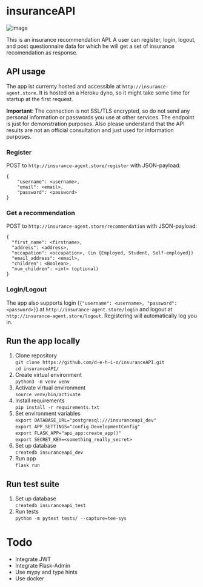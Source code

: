 # insuranceAPI  
![image](assets/contract_picture.jpg)  

This is an insurance recommendation API. A user can register, login, logout, and post questionnaire data for which he will get a set of insurance recomendation as response.
## API usage

The app ist currenty hosted and accessible at ```http://insurance-agent.store```. It is hosted on a Heroku dyno, so it might take some time for startup at the first request.
  
**Important**: The connection is not SSL/TLS encrypted, so do not send any personal information or passwords you use at other services. The endpoint is just for demonstration purposes.
Also please understand that the API results are not an official consultation and just used for information purposes.

### Register
POST to ```http://insurance-agent.store/register``` with JSON-payload:
```
{
	"username": <username>,
	"email": <email>,
	"password": <password>
}
```
### Get a recommendation
POST to ```http://insurance-agent.store/recommendation``` with JSON-payload:
```
{
  "first_name": <firstname>,
  "address": <address>,
  "occupation": <occupation>, (in {Employed, Student, Self-employed})
  "email_address": <email>,
  "children": <Boolean>,
  "num_children": <int> (optional)
}
```
### Login/Logout
The app also supports login (```{"username": <username>, "password": <password>}```) at ```http://insurance-agent.store/login``` and logout at  ```http://insurance-agent.store/logout```. Registering will automatically log you in.

## Run the app locally

1. Clone repository  
```git clone https://github.com/d-e-h-i-o/insuranceAPI.git```  
```cd insuranceAPI/```
2. Create virtual environment  
```python3 -m venv venv```
3. Activate virtual environment   
```source venv/bin/activate``` 
4. Install requirements  
```pip install -r requirements.txt```
5. Set environment variables  
```export DATABASE_URL="postgresql:///insuranceapi_dev"```  
```export APP_SETTINGS="config.DevelopmentConfig"```  
```export FLASK_APP="api_app:create_app()"```  
```export SECRET_KEY=<something_really_secret>```  
6. Set up database   
```createdb insuranceapi_dev```  
7. Run app  
```flask run```  

## Run test suite
1. Set up database   
```createdb insuranceapi_test``` 
2. Run tests  
```python -m pytest tests/ --capture=tee-sys```  

# Todo
* Integrate JWT
* Integrate Flask-Admin
* Use mypy and type hints
* Use docker
